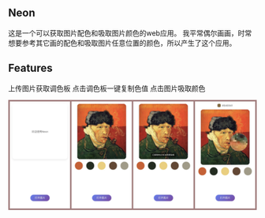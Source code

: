 ## Neon

这是一个可以获取图片配色和吸取图片颜色的web应用。
我平常偶尔画画，时常想要参考其它画的配色和吸取图片任意位置的颜色，所以产生了这个应用。



## Features

上传图片获取调色板
点击调色板一键复制色值
点击图片吸取颜色

<img src="./doc/sample.jpg"/>